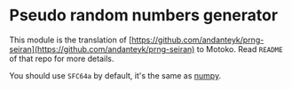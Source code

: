 # Pseudo random numbers generator

This module is the translation of [https://github.com/andanteyk/prng-seiran](https://github.com/andanteyk/prng-seiran) to Motoko. Read `README` of that repo for more details.

You should use `SFC64a` by default, it's the same as [numpy](https:///github.com/numpy/numpy/blob/b6d372c25fab5033b828dd9de551eb0b7fa55800/numpy/random/src/sfc64/sfc64.h#L28).
